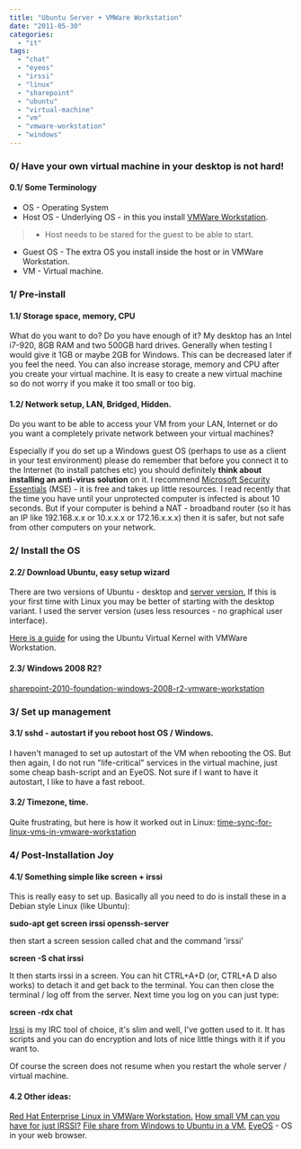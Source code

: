 ```yaml
---
title: "Ubuntu Server + VMWare Workstation"
date: "2011-05-30"
categories: 
  - "it"
tags: 
  - "chat"
  - "eyeos"
  - "irssi"
  - "linux"
  - "sharepoint"
  - "ubuntu"
  - "virtual-machine"
  - "vm"
  - "vmware-workstation"
  - "windows"
---
```


### **0/ Have your own virtual machine in your desktop is not hard!**

#### 0.1/ Some Terminology

- OS - Operating System
- Host OS - Underlying OS - in this you install [VMWare Workstation](http://www.vmware.com/products/workstation/ "vmware workstation").

> - Host needs to be stared for the guest to be able to start.

- Guest OS - The extra OS you install inside the host or in VMWare Workstation.
- VM - Virtual machine.

### **1/ Pre-install**

#### 1.1/ Storage space, memory, CPU

What do you want to do? Do you have enough of it? My desktop has an Intel i7-920, 8GB RAM and two 500GB hard drives. Generally when testing I would give it 1GB or maybe 2GB for Windows. This can be decreased later if you feel the need. You can also increase storage, memory and CPU after you create your virtual machine. It is easy to create a new virtual machine so do not worry if you make it too small or too big.

#### 1.2/ Network setup, LAN, Bridged, Hidden.

Do you want to be able to access your VM from your LAN, Internet or do you want a completely private network between your virtual machines?

Especially if you do set up a Windows guest OS (perhaps to use as a client in your test environment) please do remember that before you connect it to the Internet (to install patches etc) you should definitely **think about installing an anti-virus solution** on it. I recommend [Microsoft Security Essentials](http://www.microsoft.com/security/pc-security/mse.aspx "on microsoft.com") (MSE) - it is free and takes up little resources. I read recently that the time you have until your unprotected computer is infected is about 10 seconds. But if your computer is behind a NAT - broadband router (so it has an IP like 192.168.x.x or 10.x.x.x or 172.16.x.x.x) then it is safer, but not safe from other computers on your network.

### **2/ Install the OS**

#### 2.2/ Download Ubuntu, easy setup wizard

There are two versions of Ubuntu - desktop and [server version.](http://www.ubuntu.com/server "ubuntu server") If this is your first time with Linux you may be better of starting with the desktop variant. I used the server version (uses less resources - no graphical user interface).

[Here is a guide](http://www.guldmyr.com/blog/ubuntu-10-10-minimal-virtual-kernel-vmware-workstation/ "ubuntu-10-10-minimal-virtual-kernel-vmware-workstation") for using the Ubuntu Virtual Kernel with VMWare Workstation.

#### 2.3/ Windows 2008 R2?

[sharepoint-2010-foundation-windows-2008-r2-vmware-workstation](http://www.guldmyr.com/blog/sharepoint-2010-foundation-windows-2008-r2-vmware-workstation/ "sharepoint-2010-foundation-windows-2008-r2-vmware-workstation")

### **3/ Set up management**

#### 3.1/ sshd - autostart if you reboot host OS / Windows.

I haven't managed to set up autostart of the VM when rebooting the OS. But then again, I do not run "life-critical" services in the virtual machine, just some cheap bash-script and an EyeOS. Not sure if I want to have it autostart, I like to have a fast reboot.

#### 3.2/ Timezone, time.

Quite frustrating, but here is how it worked out in Linux: [time-sync-for-linux-vms-in-vmware-workstation](http://www.guldmyr.com/blog/time-sync-for-linux-vms-in-vmware-workstation/ "time-sync-for-linux-vms-in-vmware-workstation/")

### 4/ Post-Installation Joy

#### 4.1/ Something simple like screen + irssi

This is really easy to set up. Basically all you need to do is install these in a Debian style Linux (like Ubuntu):

**sudo-apt get screen irssi openssh-server**

then start a screen session called chat and the command 'irssi'

**screen -S chat irssi**

It then starts irssi in a screen. You can hit CTRL+A+D (or, CTRL+A D also works) to detach it and get back to the terminal. You can then close the terminal / log off from the server. Next time you log on you can just type:

**screen -rdx chat**

[Irssi](http://irssi.org/ ".org") is my IRC tool of choice, it's slim and well, I've gotten used to it. It has scripts and you can do encryption and lots of nice little things with it if you want to.

Of course the screen does not resume when you restart the whole server / virtual machine.

#### 4.2 Other ideas:

[Red Hat Enterprise Linux in VMWare Workstation.](http://www.guldmyr.com/blog/red-hat-enterprise-linuxrhel-in-vmware-workstation/ "red-hat-enterprise-linuxrhel-in-vmware-workstation/") [How small VM can you have for just IRSSI?](http://www.guldmyr.com/blog/ubuntu-10-10-vmware-irssi/ "ubuntu-10-10-vmware-irssi/") [File share from Windows to Ubuntu in a VM.](http://www.guldmyr.com/blog/file-share-from-ubuntu-10-10-with-windows-7-client/ "file-share-from-ubuntu-10-10-with-windows-7-client/") [EyeOS](http://www.guldmyr.com/blog/eyeos-cloud-desktop-in-your-browser-part-2/ "eyeos-cloud-desktop-in-your-browser-part-2/") - OS in your web browser.

